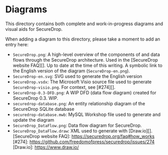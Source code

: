 # Diagrams

This directory contains both complete and work-in-progress diagrams
and visual aids for SecureDrop.

When adding a diagram to this directory, please take a moment to add
an entry here:

- `SecureDrop.png`: A high-level overview of the components of and
  data flows through the SecureDrop architecture. Used in the
  [SecureDrop website FAQ][]. Up to date at the time of this writing.
  A symbolic link to the English version of the diagram
  (`SecureDrop-en.png`).
- `SecureDrop-en.svg`: SVG used to generate the English version
- `SecureDrop.vsdx`: The Microsoft Visio source file used to generate
  `SecureDrop-visio.png`. For context, see [#274][].
- `SecureDrop-0.3-DFD.png`: A WIP DFD (data flow diagram) created for
  SecureDrop 0.3. WIP.
- `securedrop-database.png`: An entity relationship diagram of the
  SecureDrop SQLite database
- `securedrop-database.mwb`: MySQL Workshop file used to generate
  and update the diagram
- `SecureDrop_DataFlow.png`: Data flow diagram for SecureDrop.
- `SecureDrop_DataFlow.draw`: XML used to generate with [Draw.io][].
[SecureDrop website FAQ]: https://securedrop.org/faq#how_works
[#274]: https://github.com/freedomofpress/securedrop/issues/274
[Draw.io]: https://www.draw.io/
